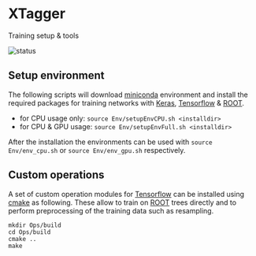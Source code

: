 # XTagger
Training setup &amp; tools

![status](https://travis-ci.org/LLPDNNX/XTagger.svg?branch=master)

## Setup environment
The following scripts will download [miniconda](https://conda.io/miniconda.html) environment and install the required packages for training networks with [Keras](https://keras.io/), [Tensorflow](https://www.tensorflow.org/) & [ROOT](https://root.cern.ch/).

* for CPU usage only: `source Env/setupEnvCPU.sh <installdir>`
* for CPU & GPU usage: `source Env/setupEnvFull.sh <installdir>`

After the installation the environments can be used with `source Env/env_cpu.sh` or `source Env/env_gpu.sh` respectively.

## Custom operations
A set of custom operation modules for [Tensorflow](https://www.tensorflow.org/) can be installed using [cmake](https://cmake.org/) as following. These allow to train on [ROOT](https://root.cern.ch/) trees directly and to perform preprocessing of the training data such as resampling.
```
mkdir Ops/build
cd Ops/build
cmake ..
make
```
